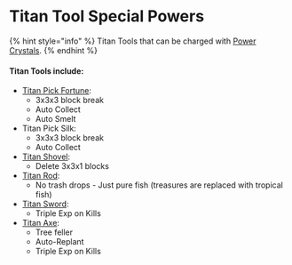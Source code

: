 # Titan Tool Special Powers

{% hint style="info" %}
Titan Tools that can be charged with [Power Crystals](https://docs.playtheatria.com/servers/theatria-survival/titan-tools/powercystals).
{% endhint %}

#### Titan Tools include:

* [Titan Pick Fortune](titan-pick-fortune.md):
  * 3x3x3 block break
  * Auto Collect
  * Auto Smelt
* Titan Pick Silk:
  * 3x3x3 block break
  * Auto Collect
* [Titan Shovel](titan-shovel.md):
  * Delete 3x3x1 blocks
* [Titan Rod](titan-rod.md):
  * No trash drops - Just pure fish (treasures are replaced with tropical fish)
* [Titan Sword](titan-sword-looting-5.md):
  * Triple Exp on Kills
* [Titan Axe](titan-axe.md):
  * Tree feller
  * Auto-Replant
  * Triple Exp on Kills
